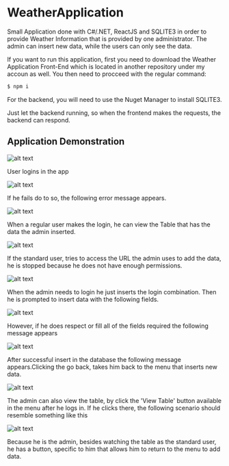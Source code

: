 # WeatherApplication

Small Application done with C#/.NET, ReactJS and SQLITE3 in order to provide Weather Information that is provided by one administrator. The admin can insert new data, while the users can only see the data.

If you want to run this application, first you need to download the Weather Application Front-End which is located in another repository under my accoun as well. You then need to procceed with the regular command:

```sh
$ npm i
```

For the backend, you will need to use the Nuget Manager to install SQLITE3.

Just let the backend running, so when the frontend makes the requests, the backend can respond.

## Application Demonstration

![alt text](https://raw.githubusercontent.com/nunks500/WeatherApplication/master/github_readme_pics/login.PNG)

User logins in the app

![alt text](https://raw.githubusercontent.com/nunks500/WeatherApplication/master/github_readme_pics/badlogin.PNG)

If he fails do to so, the following error message appears.

![alt text](https://raw.githubusercontent.com/nunks500/WeatherApplication/master/github_readme_pics/standardview.PNG)

When a regular user makes the login, he can view the Table that has the data the admin inserted.

![alt text](https://raw.githubusercontent.com/nunks500/WeatherApplication/master/github_readme_pics/notpermissions.PNG)

If the standard user, tries to access the URL the admin uses to add the data, he is stopped because he does not have enough permissions.

![alt text](https://raw.githubusercontent.com/nunks500/WeatherApplication/master/github_readme_pics/admininsert.PNG)

When the admin needs to login he just inserts the login combination. Then he is prompted to insert data with the following fields.

![alt text](https://raw.githubusercontent.com/nunks500/WeatherApplication/master/github_readme_pics/admininsert.PNG)

However, if he does respect or fill all of the fields required the following message appears

![alt text](https://raw.githubusercontent.com/nunks500/WeatherApplication/master/github_readme_pics/adminnull.PNG)

After successful insert in the database the following message appears.Clicking the go back, takes him back to the menu that inserts new data.

![alt text](https://raw.githubusercontent.com/nunks500/WeatherApplication/master/github_readme_pics/sucessadd.PNG)

The admin can also view the table, by click the 'View Table' button available in the menu after he logs in. If he clicks there, the following scenario should resemble something like this

![alt text](https://raw.githubusercontent.com/nunks500/WeatherApplication/master/github_readme_pics/ViewTableAdmin.PNG)

Because he is the admin, besides watching the table as the standard user, he has a button, specific to him that allows him to return to the menu to add data.


